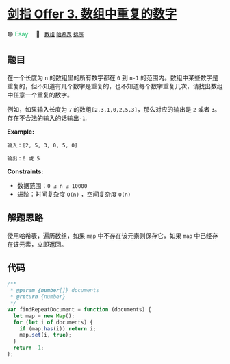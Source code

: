 # [剑指 Offer 3. 数组中重复的数字](https://leetcode.cn/problems/shu-zu-zhong-zhong-fu-de-shu-zi-lcof/)

🟢 <font color=#15bd66>Esay</font>&emsp; 🔖&ensp; [`数组`](/leetcode/outline/tag/array.md) [`哈希表`](/leetcode/outline/tag/hash-table.md) [`排序`](/leetcode/outline/tag/sorting.md)

## 题目

在一个长度为 `n` 的数组里的所有数字都在 `0` 到 `n-1` 的范围内。数组中某些数字是重复的，但不知道有几个数字是重复的，也不知道每个数字重复几次，请找出数组中任意一个重复的数字。

例如，如果输入长度为 `7` 的数组`[2,3,1,0,2,5,3]`，那么对应的输出是 `2` 或者 `3`。存在不合法的输入的话输出`-1`.

**Example:**

```
输入：[2, 5, 3, 0, 5, 0]

输出：0 或 5
```

**Constraints:**

- 数据范围：`0 ≤ n ≤ 10000`
- 进阶：时间复杂度 `O(n)` ，空间复杂度 `O(n)`

## 解题思路

使用哈希表，遍历数组，如果 `map` 中不存在该元素则保存它，如果 `map` 中已经存在该元素，立即返回。

## 代码

```javascript
/**
 * @param {number[]} documents
 * @return {number}
 */
var findRepeatDocument = function (documents) {
  let map = new Map();
  for (let i of documents) {
    if (map.has(i)) return i;
    map.set(i, true);
  }
  return -1;
};
```
